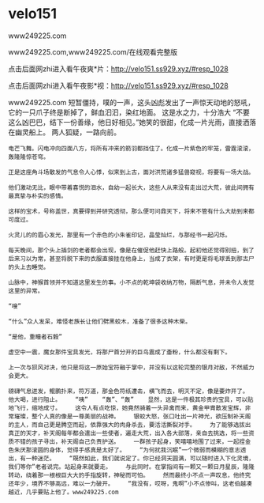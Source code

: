# velo151
www249225.com

www249225.com,www249225.com/在线观看完整版

点击后面网zhi进入看午夜爽*片：http://velo151.ss929.xyz/#resp_1028

点击后面网zhi进入看午夜影*视：http://velo151.ss929.xyz/#resp_1028

www249225.com    短暂僵持，噗的一声，这头凶彪发出了一声惊天动地的怒吼，它的一只爪子终是断掉了，鲜血汩汩，染红地面。    这是水之力，十分浩大    “不要这么凶巴巴，结下一份善缘，他日好相见。”她笑的很甜，化成一片光雨，直接洒落在幽灵船上。    两人狐疑，一路向前。

    电芒飞舞。闪电冲向四面八方，将所有冲来的箭羽都挡住了。化成一片紫色的牢笼，雷霆滚滚，轰隆隆惊苍穹。

    正是这座角斗场散发的气息令人心悸，似来到上古，面对洪荒诸多猛兽窥视，将要有一场大战。

    他们激动无比，眼中带着喜悦的泪水，自幼一起长大，这些人从来没有走出过大荒，彼此间拥有最真挚与朴实的感情。

    这样的宝术，号称盖世，真要得到并研究透彻，那么便可问鼎天下，将来不管有什么大劫到来都可度过。

    火灵儿的的眉心发光，那里有一个赤色的小朱雀印记，晶莹灿烂，与那经书一起闪烁。

    每天晚间，那个头上插剑的老者都会出现，像是在催促他赶快上路般。起初他还觉得别扭，到了后来习以为常，甚至将脱下来的衣服直接挂在他身上，当成了衣架，有时更是将毛球丢到那古尸的头上去睡觉。

    山脉中，神猴首领并不知道这里发生的事。小不点的乾坤袋收纳万物，隔断气息，并未令人发觉这里的异常。

    “嗖”

    “什么”众人发呆，难怪老族长让他们劈黑蛟木，准备了很多这种木柴。

    “是他，重瞳者石毅”

    虚空中一震，魔女那件宝具发光，将那尸首分开的巨鸟震成了齑粉，什么都没有剩下。

    上一次与狈风对决，他只是将这一原始宝符融于掌中，并没有以这轮完整的银月对敌，不然威力会更大。

    磅礴气息迸发，鲲鹏扑来，符万道，那金色符纸遭击，横飞而去，明灭不定，像是要炸开了。    他大喝，进行阻止。    “咦”    “轰”、“轰”    显然，这是一件极其珍贵的宝具，可以贴地飞行，缩地成寸。    这令人有点吃惊，她竟然骑着一头异禽而来，黄金甲胄散发宝辉，非常璀璨，整个人真的像是一尊美丽的战神。    银蛟大怒，张口吐出一片神光，欲压制补天阁的主人，而自己更是腾空而起，依靠强大的肉身杀去，要活活撕裂对手。    为了能够选拔出真正的天才，补天阁每年都会遣出一些使者，遍走大荒，出入各大部落，亲自去挑选，将一些资质不错的孩子寻出，补天阁自己负责护送。    一群孩子起身，笑嘻嘻地围了过来，一起捏金色朱厌那滚圆的身体，觉得手感真是太好了。    “为何扰我沉眠”一个微弱而模糊的意志透出，有一种迷茫。    “既然如此，我们就说定了。你已经洞天圆满，可以随时进入下化灵境，我们等你”老者说完。站起身来就要走。    与此同时。在掌指间有一颗又一颗日月星辰，隆隆转动，绕着那一根根巨大大的手指旋转，神秘而可怕。    然而最终小不点一声叹息，他终究还年少，境界不够高远，难以一力破开。    “我没有，哎呀，鬼啊”小不点惨叫，这老伯越凑越近，几乎要贴上他了。www249225.com
